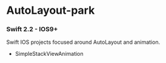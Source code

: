 # AutoLayout-park
### Swift 2.2 - IOS9+

Swift IOS projects focused around AutoLayout and animation.

* SimpleStackViewAnimation

